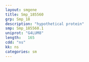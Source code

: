 ```yaml
---
layout: smgene
title: Smp_185560
grp: Smp_18
description: "hypothetical protein"
smp: Smp_185560.1
uniprot: "G4LUM8"
length:   165
cdd: "ns"
kk: ns
categories: sm
---
```

